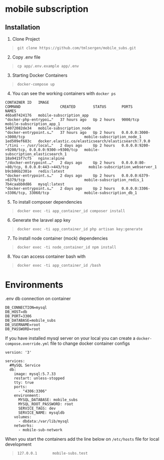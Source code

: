 # mobile subscription

## Installation
1. Clone Project
> `git clone https://github.com/tmlsergen/mobile_subs.git`
2. Copy .env file
> `cp app/.env.example app/.env`
3. Starting Docker Containers
> `docker-compose up`
4. You can see the working containers with `docker ps`
```
CONTAINER ID   IMAGE                                                 COMMAND                  CREATED        STATUS       PORTS                                            NAMES 
46ba07424176   mobile-subscription_app                               "docker-php-entrypoi…"   37 hours ago   Up 2 hours   9000/tcp                                         mobile-subscription_app_1
54072082de34   mobile-subscription_node                              "docker-entrypoint.s…"   37 hours ago   Up 2 hours   0.0.0.0:3000->3000/tcp                           mobile-subscription_node_1
1ed509ef683c   docker.elastic.co/elasticsearch/elasticsearch:7.9.0   "/tini -- /usr/local…"   2 days ago     Up 2 hours   0.0.0.0:9200->9200/tcp, 0.0.0.0:9300->9300/tcp   mobile-subscription_elasticsearch_1
18a9415f7cf5   nginx:alpine                                          "/docker-entrypoint.…"   2 days ago     Up 2 hours   0.0.0.0:80->80/tcp, 0.0.0.0:443->443/tcp         mobile-subscription_webserver_1
b9cb86b2301e   redis:latest                                          "docker-entrypoint.s…"   2 days ago     Up 2 hours   0.0.0.0:6379->6379/tcp                           mobile-subscription_redis_1
7b4caabb0d86   mysql:latest                                          "docker-entrypoint.s…"   2 days ago     Up 2 hours   0.0.0.0:3306->3306/tcp, 33060/tcp                mobile-subscription_db_1

```
5. To install composer dependencies
> `docker exec -ti app_container_id composer install`
6. Generate the laravel app key
> `docker exec -ti app_container_id php artisan key:generate`
7. To install node container (mock) dependencies
>  `docker exec -ti node_container_id npm install`
8. You can access container bash with
> `docker exec -ti app_container_id /bash`

# Environments
.env db connection on container
```
DB_CONNECTION=mysql
DB_HOST=db
DB_PORT=3306
DB_DATABASE=mobile_subs
DB_USERNAME=root
DB_PASSWORD=root
```

If you have installed mysql server on your local you can create a
`docker-compose.override.yml` file to change docker container configs
```
version: '3'

services:
  #MySQL Service
  db:
    image: mysql:5.7.33
    restart: unless-stopped
    tty: true
    ports:
      - "4306:3306"
    environment:
      MYSQL_DATABASE: mobile_subs
      MYSQL_ROOT_PASSWORD: root
      SERVICE_TAGS: dev
      SERVICE_NAME: mysqldb
    volumes:
      - dbdata:/var/lib/mysql
    networks:
      - mobile-sub-network

```

When you start the containers add the line below on `/etc/hosts` file for local development
>`127.0.0.1       mobile-subs.test`
